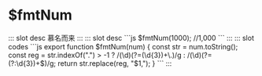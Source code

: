 # $fmtNum

<ContainerBox title="介绍">
::: slot desc
慕名而来
:::
</ContainerBox>

<ContainerBox title="基础用法">
::: slot desc
```js
$fmtNum(1000); //1,000
```
:::

<ShowCode>
::: slot codes
```js
export function $fmtNum(num) {
  const str = num.toString();
  const reg =
    str.indexOf(".") > -1 ? /(\d)(?=(\d{3})+\.)/g : /(\d)(?=(?:\d{3})+$)/g;
  return str.replace(reg, "$1,");
}
```
:::
</ShowCode>
</ContainerBox>
